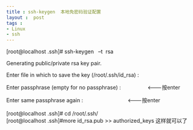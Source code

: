 ```yaml
---
title : ssh-keygen  本地免密码验证配置
layout :  post
tags : 
- Linux
- ssh
---
```

<div> <p>[root@localhost .ssh]# ssh-keygen   –t  rsa</p><p>Generating public/private rsa key pair.</p><p>Enter file in which to save the key (/root/.ssh/id_rsa) : </p><p>Enter passphrase (empty for no passphrase) :                   &lt;---按enter</p>Enter same passphrase again :                               &lt;---按enter<br/><br/>[root@localhost  .ssh]# cd /root/.ssh/<br/> [root@localhost  .ssh]#more id_rsa.pub &gt;&gt; authorized_keys 这样就可以了<br/><br/> </div>